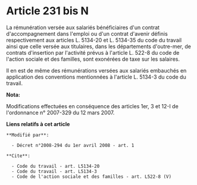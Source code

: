 # Article 231 bis N

La rémunération versée aux salariés bénéficiaires d'un contrat d'accompagnement dans l'emploi ou d'un contrat d'avenir
définis respectivement aux articles L. 5134-20 et L. 5134-35 du code du travail ainsi que celle versée aux titulaires, dans
les départements d'outre-mer, de contrats d'insertion par l'activité prévus à l'article L. 522-8 du code de l'action sociale
et des familles, sont exonérées de taxe sur les salaires. 

Il en est de même des rémunérations versées aux salariés embauchés en application des conventions mentionnées à l'article L.
5134-3 du code du travail.

**Nota:**

Modifications effectuées en conséquence des articles 1er, 3 et 12-I de l'ordonnance n° 2007-329 du 12 mars 2007.

**Liens relatifs à cet article**

	**Modifié par**:

	  - Décret n°2008-294 du 1er avril 2008 - art. 1

	**Cite**:

	  - Code du travail - art. L5134-20
	  - Code du travail - art. L5134-3
	  - Code de l'action sociale et des familles - art. L522-8 (V)
